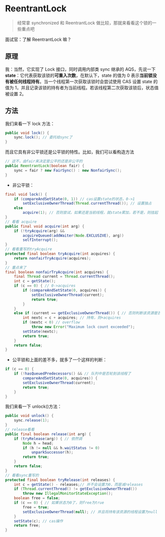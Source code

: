 # ReentrantLock

> 经常拿 synchronized 和 ReentrantLock 做比较，那就来看看这个锁的一些重点吧

面试官：了解 ReentrantLock 嘛？

## 原理

我：当然，它实现了 Lock 接口，同时调用内部类 sync 继承的 AQS，先说一下**state**：它代表获取该锁的**可重入次数**，在默认下，state 的值为 0 表示**当前锁没有被任何线程持有**。当一个线程第一次获取该锁时会尝试使用 CAS 设置 state 的值为 1，并且记录该锁的持有者为当前线程。若该线程第二次获取该锁后，状态值被设置 2。

## 方法

我们来看一下 lock 方法：

```java
public void lock() {
    sync.lock(); // 委托给sync了
}
```

而且它具有非公平锁还是公平锁的特性。比如，我们可以看构造方法

```java
// 这不，由fair来决定是公平的还是非公平的
public ReentrantLock(boolean fair) {
    sync = fair ? new FairSync() : new NonfairSync();
}
```

- 非公平锁：

```java
final void lock() {
    if (compareAndSetState(0, 1)) // cas设置state的状态，0->1
        setExclusiveOwnerThread(Thread.currentThread()); // 设置独占
    else
        acquire(1); // 否则尝试，如果还是当前线程，就state累加，若不是，则挂起
}
// 看看 acquire
public final void acquire(int arg) {
    if (!tryAcquire(arg) &&
        acquireQueued(addWaiter(Node.EXCLUSIVE), arg))
        selfInterrupt();
}
// 看看重写的tryAcquire
protected final boolean tryAcquire(int acquires) {
    return nonfairTryAcquire(acquires);
}
// 重点来了
final boolean nonfairTryAcquire(int acquires) {
    final Thread current = Thread.currentThread();
    int c = getState();
    if (c == 0) { // 0->acquires
        if (compareAndSetState(0, acquires)) {
            setExclusiveOwnerThread(current);
            return true;
        }
    }
    else if (current == getExclusiveOwnerThread()) { // 否则判断该资源是否被该线程持有
        int nextc = c + acquires; // 持有，则+acquires
        if (nextc < 0) // overflow
            throw new Error("Maximum lock count exceeded");
        setState(nextc);
        return true;
    }
    return false;
}
```

- 公平锁和上面的差不多，就多了一个这样的判断：

```java
if (c == 0) {
    if (!hasQueuedPredecessors() && // 队列中是否轮到该线程了
        compareAndSetState(0, acquires)) {
        setExclusiveOwnerThread(current);
        return true;
    }
}
```

我们来看一下 unlock()方法：

```java
public void unlock() {
    sync.release(1);
}
// release看看
public final boolean release(int arg) {
    if (tryRelease(arg)) { // 依然调
        Node h = head;
        if (h != null && h.waitStatus != 0)
            unparkSuccessor(h);
        return true;
    }
    return false;
}
// 看看sync重写的
protected final boolean tryRelease(int releases) {
    int c = getState() - releases;// 并不会设置为0，而是减releases
    if (Thread.currentThread() != getExclusiveOwnerThread())
        throw new IllegalMonitorStateException();
    boolean free = false;
    if (c == 0) { // 如果状态为0了，则free为true
        free = true;
        setExclusiveOwnerThread(null); // 并且将持有该资源的线程设置为null
    }
    setState(c); // cas操作
    return free;
}
```
